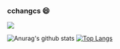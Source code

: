 
<!--
**eastmountyxz/eastmountyxz** is a ✨ _special_ ✨ repository because its `README.md` (this file) appears on your GitHub profile.

 Hi there 👋
<img align="right" src="https://github-readme-stats.vercel.app/api?username=eastmountyxz&show_icons=true&icon_color=CE1D2D&text_color=718096&bg_color=ffffff&hide_title=true" />

Here are some ideas to get you started:

- 🔭 I’m currently working on ...
- 🌱 I’m currently learning 
- 👯 I’m looking to collaborate on ...
- 🤔 I’m looking for help with ...
- 💬 Ask me about ...
- 📫 How to reach me: ...
- 😄 Pronouns: ...
- ⚡ Fun fact: ...
-->

### cchangcs 😄

![](https://komarev.com/ghpvc/?username=cchangcs&color=dc143c)

![Anurag's github stats](https://github-readme-stats.vercel.app/api?username=cchangcs&show_icons=true&icon_color=fff&bg_color=30,e96443,904e95&title_color=fff&text_color=fff)   [![Top Langs](https://github-readme-stats.vercel.app/api/top-langs/?username=cchangcs&layout=compact&theme=buefy&title_color=000)](https://github.com/anuraghazra/github-readme-stats)

